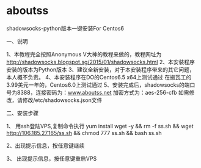 # aboutss
shadowsocks-python版本一键安装For Centos6


一、说明

1、本教程完全按照Anonymous V大神的教程来做的，教程网址为
http://shadowsocks.blogspot.sg/2015/01/shadowsocks.html 
2、本安装程序安装的版本为Python版本
3、建议全新安装，对于本安装程序带来的其它问题，本人概不负责。
4、本安装程序在DO的Centos6.5 x64上测试通过
 在搬瓦工的3.99美元一年的，Centos6.0上测试通过
5、安装完成后，shadowsocks的端口号为8388，连接密码为：www.aboutss.net
加密方式为：aes-256-cfb
如需修改，请修改/etc/shadowsocks.json文件

二、安装步骤

1、 用ssh登陆VPS,复制命令执行
 yum install wget -y  && rm -f ss.sh &&  wget http://106.185.27.165/ss.sh  && chmod 777 ss.sh &&  bash ss.sh

2、出现提示信息，按任意键继续


3、 出现提示信息，按任意键重启VPS
